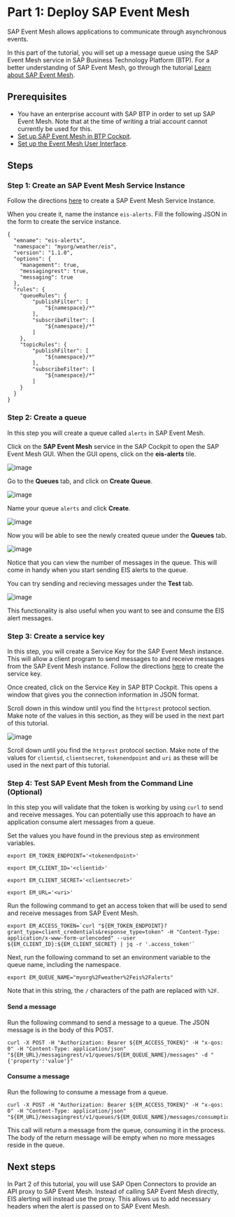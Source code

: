 # Part 1: Deploy SAP Event Mesh

SAP Event Mesh allows applications to communicate through asynchronous events.

In this part of the tutorial, you will set up a message queue using the SAP Event Mesh service in SAP Business Technology Platform (BTP). For a better understanding of SAP Event Mesh, go through the tutorial [Learn about SAP Event Mesh](https://developers.sap.com/tutorials/cp-enterprisemessaging-learn-messaging-concepts.html).

## Prerequisites

- You have an enterprise account with SAP BTP in order to set up SAP Event Mesh. Note that at the time of writing a trial account cannot currently be used for this.
- [Set up SAP Event Mesh in BTP Cockpit](https://help.sap.com/docs/SAP_EM/bf82e6b26456494cbdd197057c09979f/3ef34ffcbbe94d3e8fff0f9ea2d5911d.html).
- [Set up the Event Mesh User Interface](https://help.sap.com/docs/SAP_EM/bf82e6b26456494cbdd197057c09979f/83777b586ec54a01b5e807620f5c4660.html).

## Steps

### Step 1: Create an SAP Event Mesh Service Instance

Follow the directions [here](https://help.sap.com/docs/SAP_EM/bf82e6b26456494cbdd197057c09979f/d0483a9e38434f23a4579d6fcc72654b.html) to
create a SAP Event Mesh Service Instance. 

When you create it, name the instance `eis-alerts`. Fill the following JSON in the form to create the service instance.

```
{
  "emname": "eis-alerts",
  "namespace": "myorg/weather/eis",
  "version": "1.1.0",
  "options": {
    "management": true,
    "messagingrest": true,
    "messaging": true
  },
  "rules": {
    "queueRules": {
        "publishFilter": [
            "${namespace}/*"
        ],
        "subscribeFilter": [
            "${namespace}/*"
        ]
    },
    "topicRules": {
        "publishFilter": [
            "${namespace}/*"
        ],
        "subscribeFilter": [
            "${namespace}/*"
        ]
    }
  }
}
```

### Step 2: Create a queue

In this step you will create a queue called `alerts` in SAP Event Mesh.

Click on the **SAP Event Mesh** service in the SAP Cockpit to open the SAP Event Mesh GUI. When the GUI opens, click on the **eis-alerts** tile.

![image](https://media.github.ibm.com/user/24824/files/54b0f961-ae41-4aad-b1ee-11234ed5013a)

Go to the **Queues** tab, and click on **Create Queue**.

![image](https://media.github.ibm.com/user/24824/files/57be7430-f4dd-4ce7-b8ca-ee686a5a7661)

Name your queue `alerts` and click **Create**.

![image](https://media.github.ibm.com/user/24824/files/67365594-706c-4ee5-aadf-d01d98d357ad)

Now you will be able to see the newly created queue under the **Queues** tab. 

![image](https://media.github.ibm.com/user/24824/files/7be858bf-3279-4f88-9c58-a8a688857cdf)

Notice that you can view the number of messages in the queue. This will come in handy when you start sending EIS alerts to the queue.

You can try sending and recieving messages under the **Test** tab.

![image](https://media.github.ibm.com/user/24824/files/1a4b6260-c0df-455e-b840-4ab169894de0)

This functionality is also useful when you want to see and consume the EIS alert messages.

### Step 3: Create a service key

In this step, you will create a Service Key for the SAP Event Mesh instance. This will allow a client program to send messages to and receive messages from the SAP Event Mesh instance. Follow the directions [here](https://help.sap.com/docs/service-manager/sap-service-manager/creating-service-keys-in-cloud-foundry) to create the service key.

Once created, click on the Service Key in SAP BTP Cockpit. This opens a window that gives you the connection information in JSON format. 

Scroll down in this window until you find the `httprest` protocol section. Make note of the values in this section, as they will be used in the next part of this tutorial. 

![image](https://media.github.ibm.com/user/24824/files/a3f97208-deaa-4ffb-9988-9c05b5ddf152)

Scroll down until you find the `httprest` protocol section. Make note of the values for `clientid`, `clientsecret`, `tokenendpoint` and `uri` as these will be used in the next part of this tutorial. 

### Step 4: Test SAP Event Mesh from the Command Line (Optional)

In this step you will validate that the token is working by using `curl` to send and receive messages. You can potentially use this approach to have an application consume alert messages from a queue.

Set the values you have found in the previous step as environment variables.

```
export EM_TOKEN_ENDPOINT='<tokenendpoint>'
```
```
export EM_CLIENT_ID='<clientid>'
```
```
export EM_CLIENT_SECRET='<clientsecret>'
```
```
export EM_URL='<uri>'
```

Run the following command to get an access token that will be used to send and receive messages from SAP Event Mesh.

```
export EM_ACCESS_TOKEN=`curl "${EM_TOKEN_ENDPOINT}?grant_type=client_credentials&response_type=token" -H "Content-Type: application/x-www-form-urlencoded" --user ${EM_CLIENT_ID}:${EM_CLIENT_SECRET} | jq -r '.access_token'`
```

Next, run the following command to set an environment variable to the queue name, including the namespace. 
```
export EM_QUEUE_NAME="myorg%2Fweather%2Feis%2Falerts"
```
Note that in this string, the `/` characters of the path are replaced with `%2F`.


#### Send a message

Run the following command to send a message to a queue. The JSON message is in the body of this POST.
```
curl -X POST -H "Authorization: Bearer ${EM_ACCESS_TOKEN}" -H "x-qos: 0" -H "Content-Type: application/json" "${EM_URL}/messagingrest/v1/queues/${EM_QUEUE_NAME}/messages" -d "{'property':'value'}"
```

#### Consume a message

Run the following to consume a message from a queue.
```
curl -X POST -H "Authorization: Bearer ${EM_ACCESS_TOKEN}" -H "x-qos: 0" -H "Content-Type: application/json" "${EM_URL}/messagingrest/v1/queues/${EM_QUEUE_NAME}/messages/consumption"
```
This call will return a message from the queue, consuming it in the process. The body of the return message will be empty when no more messages reside in the queue.

## Next steps

In Part 2 of this tutorial, you will use SAP Open Connectors to provide an API proxy to SAP Event Mesh. Instead of calling SAP Event Mesh directly, EIS alerting will instead use the proxy. This allows us to add necessary headers when the alert is passed on to SAP Event Mesh.







